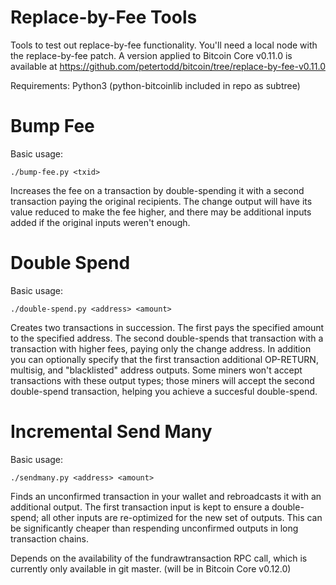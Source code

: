 Replace-by-Fee Tools
====================

Tools to test out replace-by-fee functionality. You'll need a local node with
the replace-by-fee patch. A version applied to Bitcoin Core v0.11.0 is
available at https://github.com/petertodd/bitcoin/tree/replace-by-fee-v0.11.0

Requirements: Python3 (python-bitcoinlib included in repo as subtree)


Bump Fee
========

Basic usage:

    ./bump-fee.py <txid>

Increases the fee on a transaction by double-spending it with a second
transaction paying the original recipients. The change output will have its
value reduced to make the fee higher, and there may be additional inputs added
if the original inputs weren't enough.


Double Spend
============

Basic usage:

    ./double-spend.py <address> <amount>

Creates two transactions in succession. The first pays the specified amount to
the specified address. The second double-spends that transaction with a
transaction with higher fees, paying only the change address. In addition you
can optionally specify that the first transaction additional OP-RETURN,
multisig, and "blacklisted" address outputs. Some miners won't accept
transactions with these output types; those miners will accept the second
double-spend transaction, helping you achieve a succesful double-spend.


Incremental Send Many
=====================

Basic usage:

    ./sendmany.py <address> <amount>

Finds an unconfirmed transaction in your wallet and rebroadcasts it with an
additional output. The first transaction input is kept to ensure a
double-spend; all other inputs are re-optimized for the new set of outputs.
This can be significantly cheaper than respending unconfirmed outputs in long
transaction chains.

Depends on the availability of the fundrawtransaction RPC call, which is
currently only available in git master. (will be in Bitcoin Core v0.12.0)
